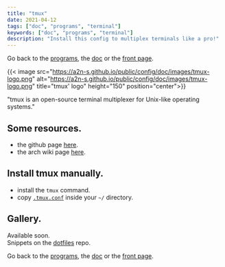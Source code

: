 ```yaml
---
title: "tmux"
date: 2021-04-12
tags: ["doc", "programs", "terminal"]
keywords: ["doc", "programs", "terminal"]
description: "Install this config to multiplex terminals like a pro!"
---
```

Go back to the [programs](/public/config/doc/programs), the [doc](/public/config/doc) or the [front page](/public).  

{{< image src="https://a2n-s.github.io/public/config/doc/images/tmux-logo.png" 
          alt="https://a2n-s.github.io/public/config/doc/images/tmux-logo.png"
          title="tmux' logo" height="150" position="center">}}

"tmux is an open-source terminal multiplexer for Unix-like operating systems."


## Some resources.
- the github page [here](https://en.wikipedia.org/wiki/Tmux).
- the arch wiki page [here](https://wiki.archlinux.org/title/tmux).

## Install tmux manually.
- install the `tmux` command.
- copy [`.tmux.conf`] inside your `~/` directory.

## Gallery.
Available soon.  
Snippets on the [dotfiles](https://github.com/a2n-s/dotfiles#4-gallery-toc) repo.

Go back to the [programs](/public/config/doc/programs), the [doc](/public/config/doc) or the [front page](/public).  

[`.tmux.conf`]: https://github.com/a2n-s/dotfiles/blob/main/.tmux.conf
